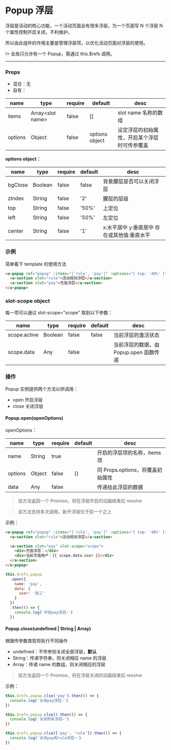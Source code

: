 # Popup 浮层

浮层是活动的核心功能，一个活动页面会有很多浮层，为一个页面写 N 个浮层 N 个属性控制开启关闭，不利维护。

所以由此组件的作用主要是管理浮层项，以优化活动页面对浮层的使用。

!> 全局只允许有一个 Popup，需通过 this.\$refs 调用。

---

### Props

- 混合：无
- 自有：

| name    | type               | require | default        | desc                                         |
| ------- | ------------------ | ------- | -------------- | -------------------------------------------- |
| items   | Array\<slot name\> | false   | []             | slot name 名称的数组                         |
| options | Object             | false   | options object | 设定浮层的初始属性，开启某个浮层时可传参覆盖 |

**options object：**

| name    | type    | require | default | desc                                        |
| ------- | ------- | ------- | ------- | ------------------------------------------- |
| bgClose | Boolean | false   | false   | 背景朦层是否可以关闭浮层                    |
| zIndex  | String  | false   | '2'     | 朦层的层级                                  |
| top     | String  | false   | '50%'   | 上定位                                      |
| left    | String  | false   | '50%'   | 左定位                                      |
| center  | String  | false   | '1'     | x:水平居中 y:垂直居中 存在或其他值:垂直水平 |

### 示例

简单看下 template 的使用方法

```html
<a-popup ref="popup" :items="['rule', 'pay']" :options="{ top: '40%' }">
  <a-section slot="rule">活动规则浮层</a-section>
  <a-section slot="pay">充值浮层</a-section>
</a-popup>
```

### slot-scope object

每一项可以通过 slot-scope="scope" 取到以下参数：

| name         | type    | require | default | desc                                   |
| ------------ | ------- | ------- | ------- | -------------------------------------- |
| scope.active | Boolean | false   | false   | 当前浮层的激活状态                     |
| scope.data   | Any     | false   |         | 当前浮层的数据，由 Popup.open 函数传递 |

### 操作

Popup 实例提供两个方法以供调用：

- open 开启浮层
- close 关闭浮层

#### Popup.open(openOptions)

openOptions：

| name    | type   | require | default | desc                             |
| ------- | ------ | ------- | ------- | -------------------------------- |
| name    | String | true    |         | 开启的浮层项的名称，items 项     |
| options | Object | false   | {}      | 同 Props.options，将覆盖初始属性 |
| data    | Any    | false   |         | 传递给此浮层的数据               |

> 该方法返回一个 Promise，将在浮层开启的动画结束后 resolve

> 该方法支持多次调用，新开浮层位于前一个之上

示例：

```html
<a-popup ref="popup" :items="['rule', 'pay']" :options="{ top: '40%' }">
  <a-section slot="rule">活动规则浮层</a-section>

  <a-section slot="pay" slot-scope="scope">
    <div>充值浮层：</div>
    <div>当前充值用户：{{ scope.data.user }}</div>
  </a-section>
</a-popup>
```

```js
this.$refs.popup
  .open({
    name: 'pay',
    data: {
      user: '张三'
    }
  })
  .then(() => {
    console.log('开启pay浮层~')
  })
```

#### Popup.close(undefined | String | Array)

根据传参数类型将执行不同操作

- undefined：不传参则关闭全部浮层，**默认**
- String：传递字符串，则关闭相应 name 的浮层
- Array：传递 name 的数组，则关闭相应的浮层

> 该方法返回一个 Promise，将在浮层关闭的动画结束后 resolve

示例：

```js
this.$refs.popup.clse('pay').then(() => {
  console.log('关闭pay浮层~')
})

this.$refs.popup.clse().then(() => {
  console.log('关闭所有浮层~')
})

this.$refs.popup.clse(['pay', 'rule']).then(() => {
  console.log('关闭pay和rule浮层~')
})
```

